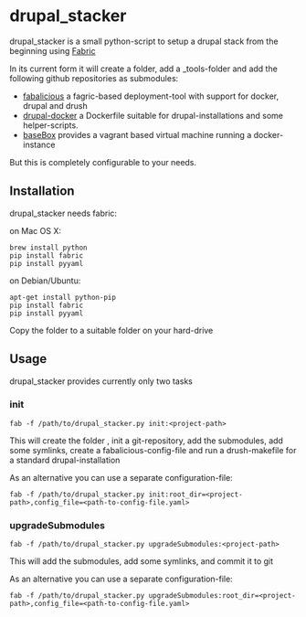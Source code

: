 # drupal_stacker

drupal_stacker is a small python-script to setup a drupal stack from the beginning using [Fabric](http://www.fabfile.org/en/latest/)

In its current form it will create a folder, add a _tools-folder and add the following github repositories as submodules:

* [fabalicious](https://github.com/stmh/fabalicious) a fagric-based deployment-tool with support for docker, drupal and drush
* [drupal-docker](https://github.com/stmh/drupal-docker) a Dockerfile suitable for drupal-installations and some helper-scripts.
* [baseBox](https://github.com/MuschPusch/basebox) provides a vagrant based virtual machine running a docker-instance

But this is completely configurable to your needs.


## Installation

drupal_stacker needs fabric:

on Mac OS X:

    brew install python
    pip install fabric
    pip install pyyaml


on Debian/Ubuntu:

    apt-get install python-pip
    pip install fabric
    pip install pyyaml


Copy the folder to a suitable folder on your hard-drive

## Usage

drupal_stacker provides currently only two tasks

### init

    fab -f /path/to/drupal_stacker.py init:<project-path>

This will create the folder <project-path>, init a git-repository, add the submodules, add some symlinks, create a fabalicious-config-file and run a drush-makefile for a standard drupal-installation

As an alternative you can use a separate configuration-file:

    fab -f /path/to/drupal_stacker.py init:root_dir=<project-path>,config_file=<path-to-config-file.yaml>

### upgradeSubmodules

    fab -f /path/to/drupal_stacker.py upgradeSubmodules:<project-path>

This will add the submodules, add some symlinks, and commit it to git

As an alternative you can use a separate configuration-file:

    fab -f /path/to/drupal_stacker.py upgradeSubmodules:root_dir=<project-path>,config_file=<path-to-config-file.yaml>



